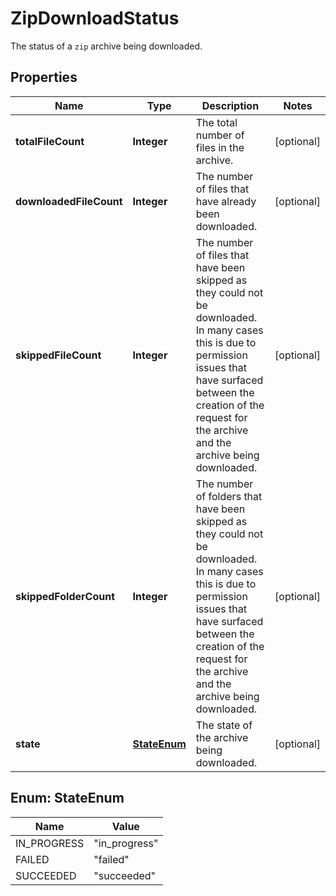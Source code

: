 

# ZipDownloadStatus

The status of a `zip` archive being downloaded.

## Properties

| Name | Type | Description | Notes |
|------------ | ------------- | ------------- | -------------|
|**totalFileCount** | **Integer** | The total number of files in the archive. |  [optional] |
|**downloadedFileCount** | **Integer** | The number of files that have already been downloaded. |  [optional] |
|**skippedFileCount** | **Integer** | The number of files that have been skipped as they could not be downloaded. In many cases this is due to permission issues that have surfaced between the creation of the request for the archive and the archive being downloaded. |  [optional] |
|**skippedFolderCount** | **Integer** | The number of folders that have been skipped as they could not be downloaded. In many cases this is due to permission issues that have surfaced between the creation of the request for the archive and the archive being downloaded. |  [optional] |
|**state** | [**StateEnum**](#StateEnum) | The state of the archive being downloaded. |  [optional] |



## Enum: StateEnum

| Name | Value |
|---- | -----|
| IN_PROGRESS | &quot;in_progress&quot; |
| FAILED | &quot;failed&quot; |
| SUCCEEDED | &quot;succeeded&quot; |



